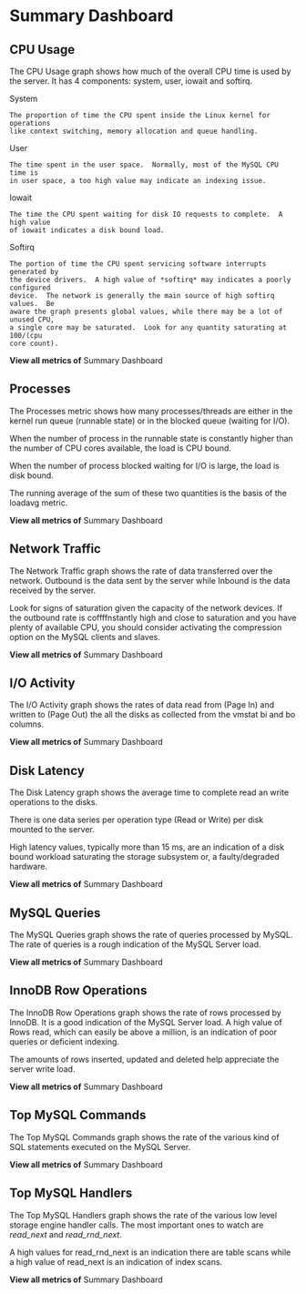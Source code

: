 # Summary Dashboard

## CPU Usage

The CPU Usage graph shows how much of the overall CPU time is used by the
server.  It has 4 components: system, user, iowait and softirq.

System

    The proportion of time the CPU spent inside the Linux kernel for operations
    like context switching, memory allocation and queue handling.

User

    The time spent in the user space.  Normally, most of the MySQL CPU time is
    in user space, a too high value may indicate an indexing issue.

Iowait

    The time the CPU spent waiting for disk IO requests to complete.  A high value
    of iowait indicates a disk bound load.

Softirq

    The portion of time the CPU spent servicing software interrupts generated by
    the device drivers.  A high value of *softirq* may indicates a poorly configured
    device.  The network is generally the main source of high softirq values.  Be
    aware the graph presents global values, while there may be a lot of unused CPU,
    a single core may be saturated.  Look for any quantity saturating at 100/(cpu
    core count).

**View all metrics of** Summary Dashboard

## Processes

The Processes metric shows how many processes/threads are either in the kernel
run queue (runnable state) or in the blocked queue (waiting for I/O).

When the number of process in the runnable state is constantly higher than the
number of CPU cores available, the load is CPU bound.

When the number of process blocked waiting for I/O is large, the load is disk bound.

The running average of the sum of these two quantities is the basis of the loadavg metric.

**View all metrics of** Summary Dashboard

## Network Traffic

The Network Traffic graph shows the rate of data transferred over the network.
Outbound is the data sent by the server while Inbound is the data received by
the server.

Look for signs of saturation given the capacity of the network devices. If the
outbound rate is coffffnstantly high and close to saturation and you have plenty
of available CPU, you should consider activating the compression option on the
MySQL clients and slaves.

**View all metrics of** Summary Dashboard

## I/O Activity

The I/O Activity graph shows the rates of data read from (Page In) and written
to (Page Out) the all the disks as collected from the vmstat bi and bo columns.

**View all metrics of** Summary Dashboard

## Disk Latency

The Disk Latency graph shows the average time to complete read an write
operations to the disks.

There is one data series per operation type (Read or Write) per disk mounted to
the server.

High latency values, typically more than 15 ms,  are an indication of a disk
bound workload saturating the storage subsystem or, a faulty/degraded hardware.

**View all metrics of** Summary Dashboard

## MySQL Queries

The MySQL Queries graph shows the rate of queries processed by MySQL.  The rate
of queries is a rough indication of the MySQL Server load.

**View all metrics of** Summary Dashboard

## InnoDB Row Operations

The InnoDB Row Operations graph shows the rate of rows processed by InnoDB.  It
is a good indication of the MySQL Server load.  A high value of Rows read, which
can easily be above a million, is an indication of poor queries or deficient
indexing.

The amounts of rows inserted, updated and deleted help appreciate the server
write load.

**View all metrics of** Summary Dashboard

## Top MySQL Commands

The Top MySQL Commands graph shows the rate of the various kind of SQL
statements executed on the MySQL Server.

**View all metrics of** Summary Dashboard

## Top MySQL Handlers

The Top MySQL Handlers graph shows the rate of the various low level storage
engine handler calls. The most important ones to watch are *read_next* and
*read_rnd_next*.

A high values for read_rnd_next is an indication there are table scans while a
high value of read_next is an indication of index scans.

**View all metrics of** Summary Dashboard

<!-- -*- mode: rst -*- -->
<!-- Tips (tip) -->
<!-- Abbreviations (abbr) -->
<!-- Docker commands (docker) -->
<!-- Graphical interface elements (gui) -->
<!-- Options and parameters (opt) -->
<!-- pmm-admin commands (pmm-admin) -->
<!-- SQL commands (sql) -->
<!-- PMM Dashboards (dbd) -->
<!-- * Text labels -->
<!-- Special headings (h) -->
<!-- Status labels (status) -->
